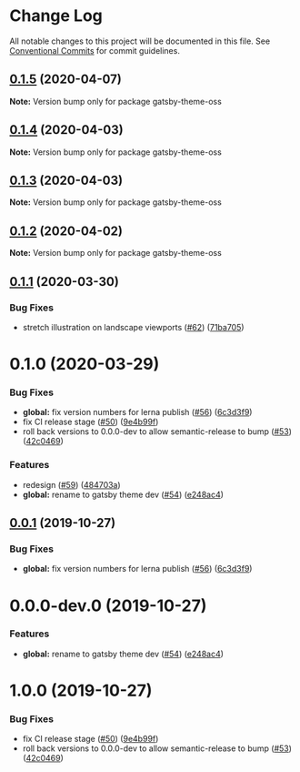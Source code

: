 # Change Log

All notable changes to this project will be documented in this file.
See [Conventional Commits](https://conventionalcommits.org) for commit guidelines.

## [0.1.5](https://github.com/robinmetral/gatsby-theme-oss/compare/gatsby-theme-oss@0.1.4...gatsby-theme-oss@0.1.5) (2020-04-07)

**Note:** Version bump only for package gatsby-theme-oss





## [0.1.4](https://github.com/robinmetral/gatsby-theme-oss/compare/gatsby-theme-oss@0.1.3...gatsby-theme-oss@0.1.4) (2020-04-03)

**Note:** Version bump only for package gatsby-theme-oss





## [0.1.3](https://github.com/robinmetral/gatsby-theme-oss/compare/gatsby-theme-oss@0.1.2...gatsby-theme-oss@0.1.3) (2020-04-03)

**Note:** Version bump only for package gatsby-theme-oss





## [0.1.2](https://github.com/robinmetral/gatsby-theme-oss/compare/gatsby-theme-oss@0.1.1...gatsby-theme-oss@0.1.2) (2020-04-02)

**Note:** Version bump only for package gatsby-theme-oss





## [0.1.1](https://github.com/robinmetral/gatsby-theme-oss/compare/gatsby-theme-oss@0.1.0...gatsby-theme-oss@0.1.1) (2020-03-30)


### Bug Fixes

* stretch illustration on landscape viewports ([#62](https://github.com/robinmetral/gatsby-theme-oss/issues/62)) ([71ba705](https://github.com/robinmetral/gatsby-theme-oss/commit/71ba705349af92b09ce0f3f9d34e6741670193b8))





# 0.1.0 (2020-03-29)


### Bug Fixes

* **global:** fix version numbers for lerna publish ([#56](https://github.com/robinmetral/gatsby-theme-oss/issues/56)) ([6c3d3f9](https://github.com/robinmetral/gatsby-theme-oss/commit/6c3d3f902090656b337ac1de06c24194eb494b67))
* fix CI release stage ([#50](https://github.com/robinmetral/gatsby-theme-oss/issues/50)) ([9e4b99f](https://github.com/robinmetral/gatsby-theme-oss/commit/9e4b99fed2f5166e374d2bf45aac63f4edc5db5d))
* roll back versions to 0.0.0-dev to allow semantic-release to bump ([#53](https://github.com/robinmetral/gatsby-theme-oss/issues/53)) ([42c0469](https://github.com/robinmetral/gatsby-theme-oss/commit/42c0469e620f716c719d69609a1f771ef66ffc9e))


### Features

* redesign ([#59](https://github.com/robinmetral/gatsby-theme-oss/issues/59)) ([484703a](https://github.com/robinmetral/gatsby-theme-oss/commit/484703afa5213792809f78ada153f8e0093d9213))
* **global:** rename to gatsby theme dev ([#54](https://github.com/robinmetral/gatsby-theme-oss/issues/54)) ([e248ac4](https://github.com/robinmetral/gatsby-theme-oss/commit/e248ac46140fb5a465c658c5ed7b48870d8d2b9f))





## [0.0.1](https://github.com/robinmetral/gatsby-theme-oss/compare/gatsby-theme-oss@0.0.0-dev.0...gatsby-theme-oss@0.0.1) (2019-10-27)

### Bug Fixes

- **global:** fix version numbers for lerna publish ([#56](https://github.com/robinmetral/gatsby-theme-oss/issues/56)) ([6c3d3f9](https://github.com/robinmetral/gatsby-theme-oss/commit/6c3d3f902090656b337ac1de06c24194eb494b67))

# 0.0.0-dev.0 (2019-10-27)

### Features

- **global:** rename to gatsby theme dev ([#54](https://github.com/robinmetral/gatsby-theme-oss/issues/54)) ([e248ac4](https://github.com/robinmetral/gatsby-theme-oss/commit/e248ac46140fb5a465c658c5ed7b48870d8d2b9f))

# 1.0.0 (2019-10-27)

### Bug Fixes

- fix CI release stage ([#50](https://github.com/robinmetral/gatsby-theme-oss/issues/50)) ([9e4b99f](https://github.com/robinmetral/gatsby-theme-oss/commit/9e4b99fed2f5166e374d2bf45aac63f4edc5db5d))
- roll back versions to 0.0.0-dev to allow semantic-release to bump ([#53](https://github.com/robinmetral/gatsby-theme-oss/issues/53)) ([42c0469](https://github.com/robinmetral/gatsby-theme-oss/commit/42c0469e620f716c719d69609a1f771ef66ffc9e))
